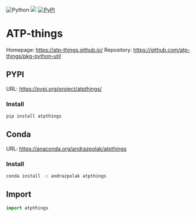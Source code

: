 ![Python](https://img.shields.io/badge/python-3670A0?style=for-the-badge&logo=python&logoColor=ffdd54)
![](https://anaconda.org/andrazpolak/atpthings/badges/version.svg)
[![PyPI](https://badge.fury.io/py/atpthings.svg)](https://badge.fury.io/py/atpthings)

# ATP-things

Homepage: https://atp-things.github.io/
Repository: https://github.com/atp-things/pkg-python-util

## PYPI

URL: https://pypi.org/project/atpthings/

### Install

```bash
pip install atpthings
```

## Conda

URL: https://anaconda.org/andrazpolak/atpthings

### Install

```bash
conda install -c andrazpolak atpthings
```

## Import

```python
import atpthings
```
